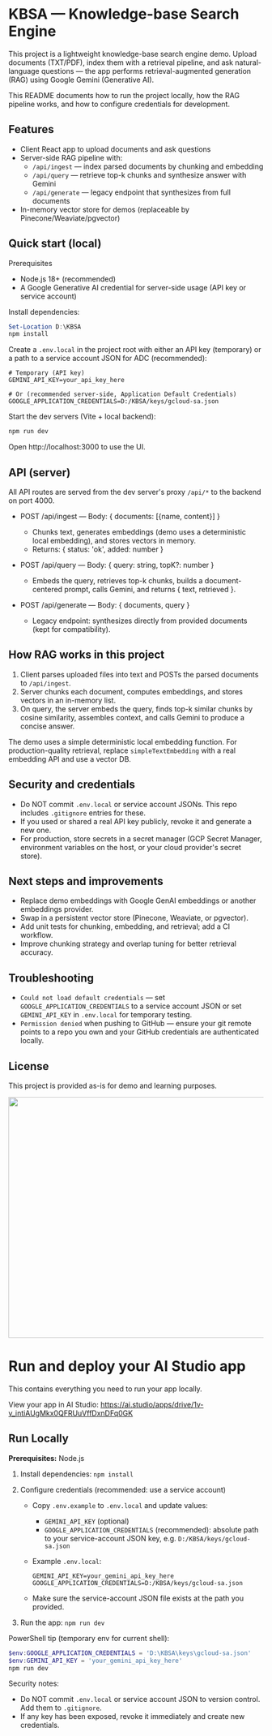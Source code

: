 # KBSA — Knowledge-base Search Engine

This project is a lightweight knowledge-base search engine demo. Upload documents (TXT/PDF), index them with a retrieval pipeline, and ask natural-language questions — the app performs retrieval-augmented generation (RAG) using Google Gemini (Generative AI).

This README documents how to run the project locally, how the RAG pipeline works, and how to configure credentials for development.

## Features

- Client React app to upload documents and ask questions
- Server-side RAG pipeline with:
  - `/api/ingest` — index parsed documents by chunking and embedding
  - `/api/query` — retrieve top-k chunks and synthesize answer with Gemini
  - `/api/generate` — legacy endpoint that synthesizes from full documents
- In-memory vector store for demos (replaceable by Pinecone/Weaviate/pgvector)

## Quick start (local)

Prerequisites
- Node.js 18+ (recommended)
- A Google Generative AI credential for server-side usage (API key or service account)

Install dependencies:

```powershell
Set-Location D:\KBSA
npm install
```

Create a `.env.local` in the project root with either an API key (temporary) or a path to a service account JSON for ADC (recommended):

```text
# Temporary (API key)
GEMINI_API_KEY=your_api_key_here

# Or (recommended server-side, Application Default Credentials)
GOOGLE_APPLICATION_CREDENTIALS=D:/KBSA/keys/gcloud-sa.json
```

Start the dev servers (Vite + local backend):

```powershell
npm run dev
```

Open http://localhost:3000 to use the UI.

## API (server)

All API routes are served from the dev server's proxy `/api/*` to the backend on port 4000.

- POST /api/ingest   — Body: { documents: [{name, content}] }
  - Chunks text, generates embeddings (demo uses a deterministic local embedding), and stores vectors in memory.
  - Returns: { status: 'ok', added: number }

- POST /api/query    — Body: { query: string, topK?: number }
  - Embeds the query, retrieves top-k chunks, builds a document-centered prompt, calls Gemini, and returns { text, retrieved }.

- POST /api/generate — Body: { documents, query }
  - Legacy endpoint: synthesizes directly from provided documents (kept for compatibility).

## How RAG works in this project

1. Client parses uploaded files into text and POSTs the parsed documents to `/api/ingest`.
2. Server chunks each document, computes embeddings, and stores vectors in an in-memory list.
3. On query, the server embeds the query, finds top-k similar chunks by cosine similarity, assembles context, and calls Gemini to produce a concise answer.

The demo uses a simple deterministic local embedding function. For production-quality retrieval, replace `simpleTextEmbedding` with a real embedding API and use a vector DB.

## Security and credentials

- Do NOT commit `.env.local` or service account JSONs. This repo includes `.gitignore` entries for these.
- If you used or shared a real API key publicly, revoke it and generate a new one.
- For production, store secrets in a secret manager (GCP Secret Manager, environment variables on the host, or your cloud provider's secret store).

## Next steps and improvements

- Replace demo embeddings with Google GenAI embeddings or another embeddings provider.
- Swap in a persistent vector store (Pinecone, Weaviate, or pgvector).
- Add unit tests for chunking, embedding, and retrieval; add a CI workflow.
- Improve chunking strategy and overlap tuning for better retrieval accuracy.

## Troubleshooting

- `Could not load default credentials` — set `GOOGLE_APPLICATION_CREDENTIALS` to a service account JSON or set `GEMINI_API_KEY` in `.env.local` for temporary testing.
- `Permission denied` when pushing to GitHub — ensure your git remote points to a repo you own and your GitHub credentials are authenticated locally.

## License

This project is provided as-is for demo and learning purposes.
<div align="center">
<img width="1200" height="475" alt="GHBanner" src="https://github.com/user-attachments/assets/0aa67016-6eaf-458a-adb2-6e31a0763ed6" />
</div>

# Run and deploy your AI Studio app

This contains everything you need to run your app locally.

View your app in AI Studio: https://ai.studio/apps/drive/1v-v_intiAUgMkx0QFRUuVffDxnDFq0GK

## Run Locally

**Prerequisites:**  Node.js


1. Install dependencies:
   `npm install`
2. Configure credentials (recommended: use a service account)

   - Copy `.env.example` to `.env.local` and update values:

     - `GEMINI_API_KEY` (optional)
     - `GOOGLE_APPLICATION_CREDENTIALS` (recommended): absolute path to your service-account JSON key, e.g. `D:/KBSA/keys/gcloud-sa.json`

   - Example `.env.local`:

     ```text
     GEMINI_API_KEY=your_gemini_api_key_here
     GOOGLE_APPLICATION_CREDENTIALS=D:/KBSA/keys/gcloud-sa.json
     ```

   - Make sure the service-account JSON file exists at the path you provided.

3. Run the app:
   `npm run dev`

PowerShell tip (temporary env for current shell):

```powershell
$env:GOOGLE_APPLICATION_CREDENTIALS = 'D:\KBSA\keys\gcloud-sa.json'
$env:GEMINI_API_KEY = 'your_gemini_api_key_here'
npm run dev
```

Security notes:

- Do NOT commit `.env.local` or service account JSON to version control. Add them to `.gitignore`.
- If any key has been exposed, revoke it immediately and create new credentials.

